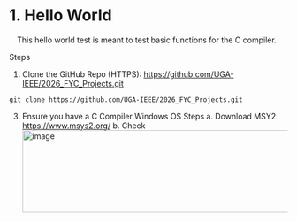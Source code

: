 # 1. Hello World

&emsp;This hello world test is meant to test basic functions for the C compiler.

Steps

1. Clone the GitHub Repo (HTTPS): https://github.com/UGA-IEEE/2026_FYC_Projects.git
```shell
git clone https://github.com/UGA-IEEE/2026_FYC_Projects.git
```

3. Ensure you have a C Compiler
    Windows OS Steps
    a. Download MSY2 https://www.msys2.org/
    b. Check<img width="975" height="149" alt="image" src="https://github.com/user-attachments/assets/f03cc7e7-1fd7-49f9-bc6a-1cd6d5a18c19" />

